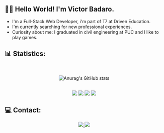 <h2> 👨‍💻 Hello World! I'm Victor Badaro.</h2>
<ul>
<li>I'm a Full-Stack Web Developer, i'm part of T7 at Driven Education.</li>
<li>I'm currently searching for new professional experiences.</li>
<li>Curiosity about me: I graduated in civil engineering at PUC and I like to play games.</li>
</ul>

 <h2>📊 Statistics:</h2>
  <div align="center">
 <br>
 
![Anurag's GitHub stats](https://github-readme-stats.vercel.app/api?username=victorbdr&show_icons=true&theme=radical)


<br>

<img src="https://img.shields.io/badge/html5-%23E34F26.svg?style=for-the-badge&logo=html5&logoColor=white">
 <img src="https://img.shields.io/badge/css3-%231572B6.svg?style=for-the-badge&logo=css3&logoColor=white">
 <img src="https://img.shields.io/badge/javascript-%23323330.svg?style=for-the-badge&logo=javascript&logoColor=%23F7DF1E">
 <img src="https://img.shields.io/badge/react-%2320232a.svg?style=for-the-badge&logo=react&logoColor=%2361DAFB">
 </div>
 
 <h2>💻 Contact:</h2>
 <div align="center">
 <a href="https://www.linkedin.com/in/victor-badaro-a46611208/">
<img src="https://img.shields.io/badge/linkedin-%230077B5.svg?style=for-the-badge&logo=linkedin&logoColor=white">
</a>
<a href="mailto:victor.ono.badaro@gmail.com">
<img src="https://img.shields.io/badge/Gmail-D14836?style=for-the-badge&logo=gmail&logoColor=white">
</a>
</div>
